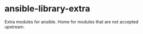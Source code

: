 ansible-library-extra
=====================

Extra modules for ansible. Home for modules that are not accepted upstream.
